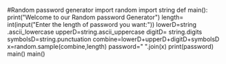 #Random password generator
import random
import string
def main():
  print("Welcome to our Random  password Generator")
  length= int(input("Enter the length of password you want:"))
  lowerD=string .ascii_lowercase
  upperD=string.ascii_uppercase
  digitD= string.digits
  symbolsD=string.punctuation
  combine=lowerD+upperD+digitD+symbolsD
  x=random.sample(combine,length)
  password=" ".join(x)
  print(password)
  main()
main()
  
